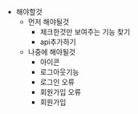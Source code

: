 - 해야할것
  - 먼저 해야될것
    - 체크한것만 보여주는 기능 찾기
    - api추가하기
  - 나중에 해야될것
    - 아이콘
    - 로그아웃기능
    - 로그인 오류
    - 회원가입 오류
    - 회원가입

